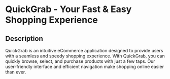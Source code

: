 # QuickGrab - Your Fast & Easy Shopping Experience

## Description
QuickGrab is an intuitive eCommerce application designed to provide users with a seamless and speedy shopping experience. With QuickGrab, you can quickly browse, select, and purchase products with just a few taps. Our user-friendly interface and efficient navigation make shopping online easier than ever.
